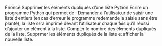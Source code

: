 Énoncé
Supprimer les éléments dupliqués d’une liste Python
Écrire un programme Python qui permet de :
Demander à l’utilisateur de saisir une liste d’entiers (en cas d’erreur le programme redemande la saisie sans être planté), la liste sera imprimé devant l’utilisateur chaque fois qu’il réussi d’ajouter un élément à la liste.
Compter le nombre des éléments dupliqués de la liste.
Supprimer les éléments dupliqués de la liste et afficher la nouvelle liste.